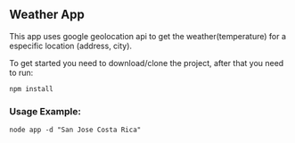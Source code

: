 ## Weather App

This app uses google geolocation api to get the weather(temperature) for a especific location (address, city).

To get started you need to download/clone the project, after that you need to run:

```
npm install
```

### Usage Example:
```
node app -d "San Jose Costa Rica"
```